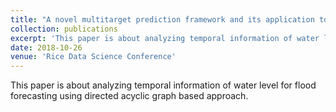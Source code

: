 ```yaml
---
title: "A novel multitarget prediction framework and its application to flood forecasting"
collection: publications
excerpt: 'This paper is about analyzing temporal information of water level for flood forecasting using directed acyclic graph based approach.'
date: 2018-10-26
venue: 'Rice Data Science Conference'
---
```

This paper is about analyzing temporal information of water level for flood forecasting using directed acyclic graph based approach.

